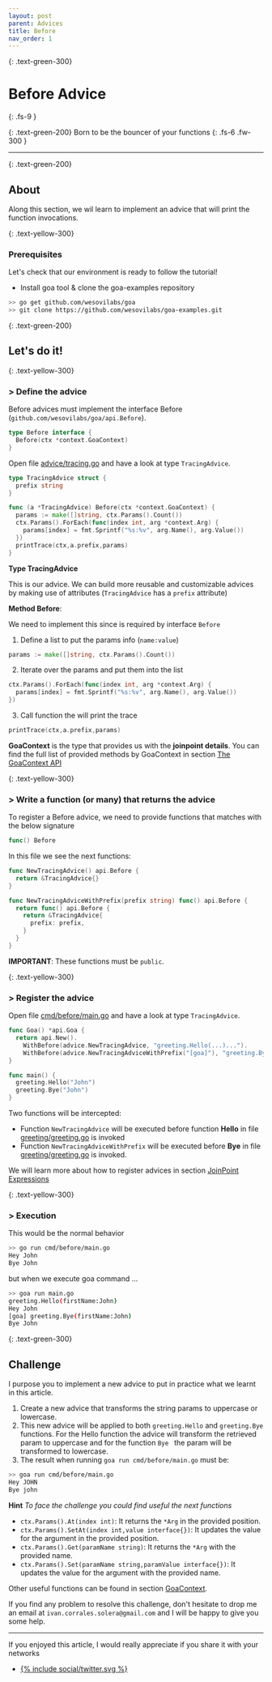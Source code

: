 ```yaml
---
layout: post
parent: Advices
title: Before
nav_order: 1
---
```


{: .text-green-300}
# Before Advice
{: .fs-9 }

{: .text-green-200}
Born to be the bouncer of your functions
{: .fs-6 .fw-300 }

---

{: .text-green-200}
## About

Along this section, we wil learn to implement an advice that will
print the function invocations. 


{: .text-yellow-300}
### Prerequisites

Let's check that our environment is ready to follow the tutorial!
 
- Install goa tool & clone the goa-examples repository
```bash
>> go get github.com/wesovilabs/goa
>> git clone https://github.com/wesovilabs/goa-examples.git
```

{: .text-green-200}
## Let's do it!

{: .text-yellow-300}
### > Define the advice

Before advices must implement the interface Before (`github.com/wesovilabs/goa/api.Before`). 
```go
type Before interface {
  Before(ctx *context.GoaContext)
}
```

Open file [advice/tracing.go](https://github.com/wesovilabs/goa-examples/blob/master/advice/tracing.go) and have a look at type `TracingAdvice`.

```go
type TracingAdvice struct {
  prefix string
}

func (a *TracingAdvice) Before(ctx *context.GoaContext) {
  params := make([]string, ctx.Params().Count())
  ctx.Params().ForEach(func(index int, arg *context.Arg) {
    params[index] = fmt.Sprintf("%s:%v", arg.Name(), arg.Value())
  })
  printTrace(ctx,a.prefix,params)
}
```

**Type TracingAdvice** 

This is our advice. We can build more reusable and customizable advices by making use of attributes (`TracingAdvice` has a `prefix` attribute)

**Method Before**: 

We need to implement this since is required by interface `Before`

1. Define a list to put the params info (`name:value`)
```go 
params := make([]string, ctx.Params().Count())
```
2. Iterate over the params and put them into the list
```go
ctx.Params().ForEach(func(index int, arg *context.Arg) {
  params[index] = fmt.Sprintf("%s:%v", arg.Name(), arg.Value())
})
```
3. Call function the will print the trace
```go
printTrace(ctx,a.prefix,params)
```

**GoaContext** is the type that provides us with the **joinpoint details**.
You can find the full list of provided methods by GoaContext in section [The GoaContext API](/goacontext)

{: .text-yellow-300}
### > Write a function (or many) that returns the advice
To register a Before advice,  we need to provide functions that matches with the below signature
```go
func() Before
```

In this file we see the next functions:
```go
func NewTracingAdvice() api.Before {
  return &TracingAdvice{}
}

func NewTracingAdviceWithPrefix(prefix string) func() api.Before {
  return func() api.Before {
    return &TracingAdvice{
      prefix: prefix,
    }
  }
}
```

**IMPORTANT**: These functions must be `public`. 

{: .text-yellow-300}
### > Register the advice

Open file [cmd/before/main.go](https://github.com/wesovilabs/goa-examples/blob/master/cmd/before/main.go) and have a look at type `TracingAdvice`.

```go
func Goa() *api.Goa {
  return api.New().
    WithBefore(advice.NewTracingAdvice, "greeting.Hello(...)...").
    WithBefore(advice.NewTracingAdviceWithPrefix("[goa]"), "greeting.Bye(...)...")
}

func main() {
  greeting.Hello("John")
  greeting.Bye("John")
}
```
Two functions will be intercepted:

- Function `NewTracingAdvice` will be executed before function **Hello** in file [greeting/greeting.go](https://github.com/wesovilabs/goa-examples/blob/master/greeting/greeting.go) is invoked
- Function `NewTracingAdviceWithPrefix` will be executed before **Bye** in file [greeting/greeting.go](https://github.com/wesovilabs/goa-examples/blob/master/greeting/greeting.go) is invoked.

We will learn more about how to register advices in section [JoinPoint Expressions](/joinpoints)

{: .text-yellow-300}
### > Execution

This would be the normal behavior

```bash
>> go run cmd/before/main.go
Hey John
Bye John
```
but when we execute goa command ... 

```bash
>> goa run main.go
greeting.Hello(firstName:John)
Hey John
[goa] greeting.Bye(firstName:John)
Bye John
```

{: .text-green-300}
## Challenge

I purpose you to implement a new advice to put in practice what we learnt in this article.
 
1. Create a new advice that transforms the string params to uppercase or lowercase. 
2. This new advice will be applied to both `greeting.Hello` and `greeting.Bye`  functions. For the Hello function
the advice will transform the retrieved param to uppercase and for the function `Bye ` the param will be transformed
to lowercase.
3. The result when running `goa run cmd/before/main.go` must be:
```bash
>> goa run cmd/before/main.go
Hey JOHN
Bye john
```

**Hint** *To face the challenge you could find useful the next functions*

- `ctx.Params().At(index int)`: It returns the `*Arg` in the provided position.
- `ctx.Params().SetAt(index int,value interface{})`: It updates the value for the argument in the provided position.
- `ctx.Params().Get(paramName string)`: It returns the `*Arg` with the provided name.
- `ctx.Params().Set(paramName string,paramValue interface{})`: It updates the value for the argument with the provided name.

Other useful functions can be found in section [GoaContext](/goacontext).

If you find any problem to resolve this challenge, don't hesitate to drop me an email at `ivan.corrales.solera@gmail.com` and I will
be happy to give you some help.

---
If you enjoyed this article, I would really appreciate if you share it with your networks


<div class="socialme">
    <ul>
        <li class="twitter">
            <a href="https://twitter.com/intent/tweet?via={{site.data.social.twitter.username}}&url={{ site.data.social.twitter.url | uri_escape}}&text={{ site.data.social.twitter.message | uri_escape}}" target="_blank">
                {% include social/twitter.svg %}
            </a>
        </li>
    </ul>
</div>
